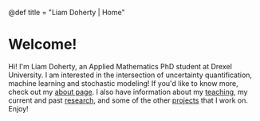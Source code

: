 @def title = "Liam Doherty | Home"

# Welcome!

Hi! I'm Liam Doherty, an Applied Mathematics PhD student at Drexel University. I am interested in the intersection of uncertainty quantification, machine learning and stochastic modeling! If you'd like to know more, check out my [about page](/about/). I also have information about my [teaching](/teaching/), my current and past [research](/research-current/), and some of the other [projects](/projects/) that I work on. Enjoy!
